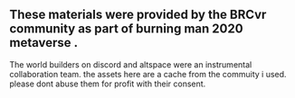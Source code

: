 ## These materials were provided by the BRCvr community as part of burning man 2020 metaverse . 

The world builders on discord and altspace were an instrumental collaboration team. the assets here are a cache from the commuity i used. please dont abuse them for profit with their consent.
